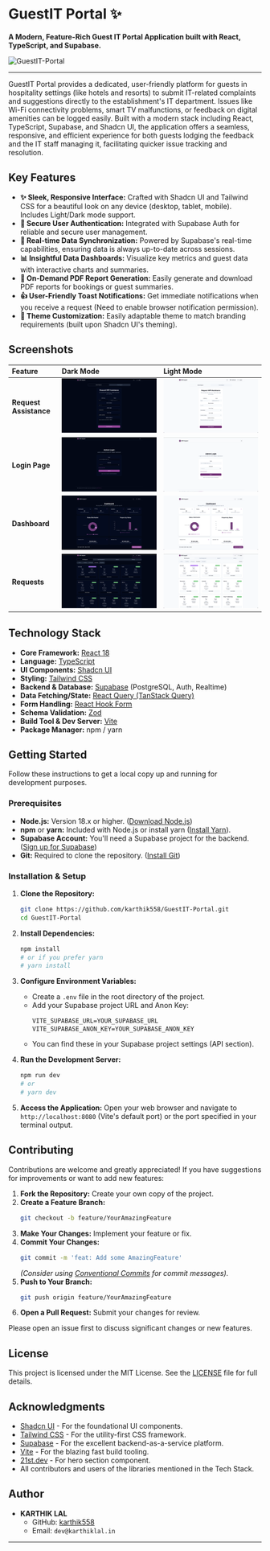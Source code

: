 # GuestIT Portal ✨

**A Modern, Feature-Rich Guest IT Portal Application built with React, TypeScript, and Supabase.**

![GuestIT-Portal](https://raw.githubusercontent.com/FoORK-Lab/wifi-auth-dependencies/main/wifi-home.gif)

---

GuestIT Portal provides a dedicated, user-friendly platform for guests in hospitality settings (like hotels and resorts) to submit IT-related complaints and suggestions directly to the establishment's IT department. Issues like Wi-Fi connectivity problems, smart TV malfunctions, or feedback on digital amenities can be logged easily. Built with a modern stack including React, TypeScript, Supabase, and Shadcn UI, the application offers a seamless, responsive, and efficient experience for both guests lodging the feedback and the IT staff managing it, facilitating quicker issue tracking and resolution.

## Key Features

*   **✨ Sleek, Responsive Interface:** Crafted with Shadcn UI and Tailwind CSS for a beautiful look on any device (desktop, tablet, mobile). Includes Light/Dark mode support.
*   **🔐 Secure User Authentication:** Integrated with Supabase Auth for reliable and secure user management.
*   **🔄 Real-time Data Synchronization:** Powered by Supabase's real-time capabilities, ensuring data is always up-to-date across sessions.
*   **📊 Insightful Data Dashboards:** Visualize key metrics and guest data with interactive charts and summaries.
*   **📄 On-Demand PDF Report Generation:** Easily generate and download PDF reports for bookings or guest summaries.
*   **👍 User-Friendly Toast Notifications:** Get immediate notifications when you receive a request (Need to enable browser notification permission).
*   **🎨 Theme Customization:** Easily adaptable theme to match branding requirements (built upon Shadcn UI's theming).

## Screenshots

| Feature | Dark Mode | Light Mode |
| :------ | :-------- | :--------- |
| **Request Assistance** | ![Dark Request](https://raw.githubusercontent.com/FoORK-Lab/wifi-auth-dependencies/main/request_assistance.png) | ![Light Request](https://raw.githubusercontent.com/FoORK-Lab/wifi-auth-dependencies/main/request_assistance_light.png) |
| **Login Page** | ![Dark Login](https://raw.githubusercontent.com/FoORK-Lab/wifi-auth-dependencies/main/login_page.png) | ![Light Login](https://raw.githubusercontent.com/FoORK-Lab/wifi-auth-dependencies/main/login_page_light.png) |
| **Dashboard** | ![Dark Dashboard](https://raw.githubusercontent.com/FoORK-Lab/wifi-auth-dependencies/main/dashboard.png) | ![Light Dashboard](https://raw.githubusercontent.com/FoORK-Lab/wifi-auth-dependencies/main/dashboard_light.png) |
| **Requests** | ![Dark Requests](https://raw.githubusercontent.com/FoORK-Lab/wifi-auth-dependencies/main/completed_requests.png) | ![Light Requests](https://raw.githubusercontent.com/FoORK-Lab/wifi-auth-dependencies/main/completed_requests_light.png) |


## Technology Stack

*   **Core Framework:** [React 18](https://reactjs.org/)
*   **Language:** [TypeScript](https://www.typescriptlang.org/)
*   **UI Components:** [Shadcn UI](https://ui.shadcn.com/)
*   **Styling:** [Tailwind CSS](https://tailwindcss.com/)
*   **Backend & Database:** [Supabase](https://supabase.com/) (PostgreSQL, Auth, Realtime)
*   **Data Fetching/State:** [React Query (TanStack Query)](https://tanstack.com/query/latest)
*   **Form Handling:** [React Hook Form](https://react-hook-form.com/)
*   **Schema Validation:** [Zod](https://zod.dev/)
*   **Build Tool & Dev Server:** [Vite](https://vitejs.dev/)
*   **Package Manager:** npm / yarn

## Getting Started

Follow these instructions to get a local copy up and running for development purposes.

### Prerequisites

*   **Node.js:** Version 18.x or higher. ([Download Node.js](https://nodejs.org/))
*   **npm** or **yarn:** Included with Node.js or install yarn ([Install Yarn](https://yarnpkg.com/getting-started/install)).
*   **Supabase Account:** You'll need a Supabase project for the backend. ([Sign up for Supabase](https://supabase.com/))
*   **Git:** Required to clone the repository. ([Install Git](https://git-scm.com/))

### Installation & Setup

1.  **Clone the Repository:**
    ```bash
    git clone https://github.com/karthik558/GuestIT-Portal.git
    cd GuestIT-Portal
    ```

2.  **Install Dependencies:**
    ```bash
    npm install
    # or if you prefer yarn
    # yarn install
    ```

3.  **Configure Environment Variables:**
    *   Create a `.env` file in the root directory of the project.
    *   Add your Supabase project URL and Anon Key:
        ```dotenv
        VITE_SUPABASE_URL=YOUR_SUPABASE_URL
        VITE_SUPABASE_ANON_KEY=YOUR_SUPABASE_ANON_KEY
        ```
    *   You can find these in your Supabase project settings (API section).

4.  **Run the Development Server:**
    ```bash
    npm run dev
    # or
    # yarn dev
    ```

5.  **Access the Application:**
    Open your web browser and navigate to `http://localhost:8080` (Vite's default port) or the port specified in your terminal output.

## Contributing

Contributions are welcome and greatly appreciated! If you have suggestions for improvements or want to add new features:

1.  **Fork the Repository:** Create your own copy of the project.
2.  **Create a Feature Branch:**
    ```bash
    git checkout -b feature/YourAmazingFeature
    ```
3.  **Make Your Changes:** Implement your feature or fix.
4.  **Commit Your Changes:**
    ```bash
    git commit -m 'feat: Add some AmazingFeature'
    ```
    *(Consider using [Conventional Commits](https://www.conventionalcommits.org/) for commit messages).*
5.  **Push to Your Branch:**
    ```bash
    git push origin feature/YourAmazingFeature
    ```
6.  **Open a Pull Request:** Submit your changes for review.

Please open an issue first to discuss significant changes or new features.

## License

This project is licensed under the MIT License. See the [LICENSE](LICENSE) file for full details.

## Acknowledgments

*   [Shadcn UI](https://ui.shadcn.com/) - For the foundational UI components.
*   [Tailwind CSS](https://tailwindcss.com/) - For the utility-first CSS framework.
*   [Supabase](https://supabase.com/) - For the excellent backend-as-a-service platform.
*   [Vite](https://vitejs.dev/) - For the blazing fast build tooling.
*   [21st.dev](https://21st.dev/) - For hero section component.
*   All contributors and users of the libraries mentioned in the Tech Stack.

## Author

*   **KARTHIK LAL**
    *   GitHub: [karthik558](https://github.com/karthik558)
    *   Email: `dev@karthiklal.in`
---